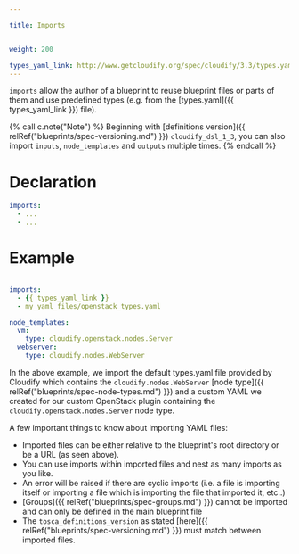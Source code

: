 ```yaml
---

title: Imports


weight: 200

types_yaml_link: http://www.getcloudify.org/spec/cloudify/3.3/types.yaml
---
```


`imports` allow the author of a blueprint to reuse blueprint files or parts of them and use predefined types (e.g. from the [types.yaml]({{ types_yaml_link }}) file).

{% call c.note("Note") %}
Beginning with [definitions version]({{ relRef("blueprints/spec-versioning.md") }}) `cloudify_dsl_1_3`, you can also import `inputs`, `node_templates` and `outputs` multiple times.
{% endcall %}

# Declaration

```yaml
imports:
  - ...
  - ...
```


# Example

```yaml

imports:
  - {{ types_yaml_link }}
  - my_yaml_files/openstack_types.yaml

node_templates:
  vm:
    type: cloudify.openstack.nodes.Server
  webserver:
    type: cloudify.nodes.WebServer
```

In the above example, we import the default types.yaml file provided by Cloudify which contains the `cloudify.nodes.WebServer` [node type]({{ relRef("blueprints/spec-node-types.md") }}) and a custom YAML we created for our custom OpenStack plugin containing the `cloudify.openstack.nodes.Server` node type.

A few important things to know about importing YAML files:

* Imported files can be either relative to the blueprint's root directory or be a URL (as seen above).
* You can use imports within imported files and nest as many imports as you like.
* An error will be raised if there are cyclic imports (i.e. a file is importing itself or importing a file which is importing the file that imported it, etc..)
* [Groups]({{ relRef("blueprints/spec-groups.md") }}) cannot be imported and can only be defined in the main blueprint file
* The `tosca_definitions_version` as stated [here]({{ relRef("blueprints/spec-versioning.md") }}) must match between imported files.
